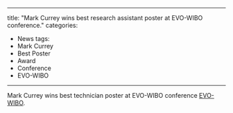 ---
title: "Mark Currey wins best research assistant poster at EVO-WIBO conference."
categories:
  - News
tags:
  - Mark Currey	
  - Best Poster
  - Award
  - Conference
  - EVO-WIBO
  ---

Mark Currey wins best technician poster at EVO-WIBO conference [EVO-WIBO](https://www.zoology.ubc.ca/evo-wibo/).